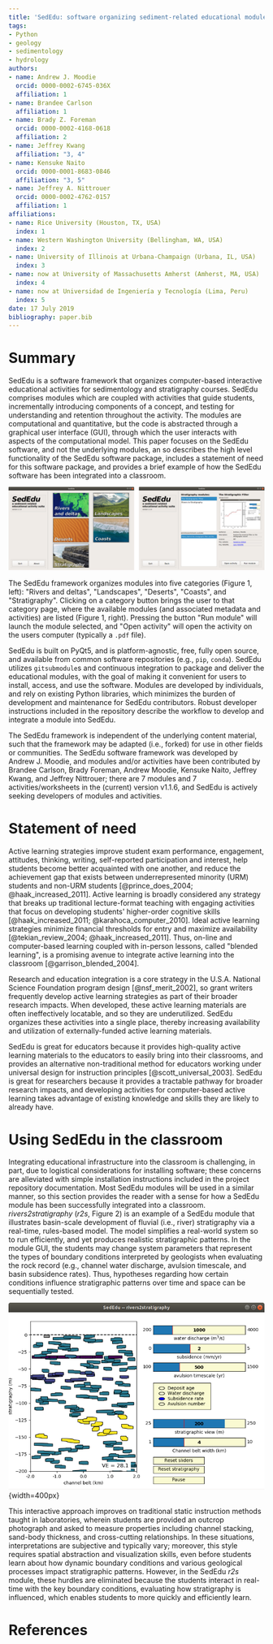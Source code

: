 ```yaml
---
title: 'SedEdu: software organizing sediment-related educational modules'
tags:
- Python
- geology
- sedimentology
- hydrology
authors:
- name: Andrew J. Moodie
  orcid: 0000-0002-6745-036X
  affiliation: 1
- name: Brandee Carlson
  affiliation: 1
- name: Brady Z. Foreman
  orcid: 0000-0002-4168-0618
  affiliation: 2
- name: Jeffrey Kwang
  affiliation: "3, 4"
- name: Kensuke Naito
  orcid: 0000-0001-8683-0846
  affiliation: "3, 5"
- name: Jeffrey A. Nittrouer
  orcid: 0000-0002-4762-0157
  affiliation: 1
affiliations:
- name: Rice University (Houston, TX, USA)
  index: 1
- name: Western Washington University (Bellingham, WA, USA)
  index: 2
- name: University of Illinois at Urbana-Champaign (Urbana, IL, USA)
  index: 3
- name: now at University of Massachusetts Amherst (Amherst, MA, USA)
  index: 4
- name: now at Universidad de Ingeniería y Tecnología (Lima, Peru)
  index: 5
date: 17 July 2019
bibliography: paper.bib
---
```


# Summary
SedEdu is a software framework that organizes computer-based interactive educational activities for sedimentology and stratigraphy courses.
SedEdu comprises modules which are coupled with activities that guide students, incrementally introducing components of a concept, and testing for understanding and retention throughout the activity.
The modules are computational and quantitative, but the code is abstracted through a graphical user interface (GUI), through which the user interacts with aspects of the computational model.
This paper focuses on the SedEdu software, and not the underlying modules, an so describes the high level functionality of the SedEdu software package, includes a statement of need for this software package, and provides a brief example of how the SedEdu software has been integrated into a classroom.

![SedEdu main screen and category page.](figures/sededu_main_and_category.png)

The SedEdu framework organizes modules into five categories (Figure 1, left): "Rivers and deltas", "Landscapes", "Deserts", "Coasts", and "Stratigraphy".
Clicking on a category button brings the user to that category page, where the available modules (and associated metadata and activities) are listed (Figure 1, right).
Pressing the button "Run module" will launch the module selected, and "Open activity" will open the activity on the users computer (typically a `.pdf` file).

SedEdu is built on PyQt5, and is platform-agnostic, free, fully open source, and available from common software repositories (e.g., `pip`, `conda`).
SedEdu utilizes `gitsubmodule`s and continuous integration to package and deliver the educational modules, with the goal of making it convenient for users to install, access, and use the software. 
Modules are developed by individuals, and rely on existing Python libraries, which minimizes the burden of development and maintenance for SedEdu contributors. 
Robust developer instructions included in the repository describe the workflow to develop and integrate a module into SedEdu.
<!-- SedEdu is modular: modules are developed and maintained by individuals, and are only collated into the framework during building for a new release. -->
The SedEdu framework is independent of the underlying content material, such that the framework may be adapted (i.e., forked) for use in other fields or communities.
The SedEdu software framework was developed by Andrew J. Moodie, and modules and/or activities have been contributed by Brandee Carlson, Brady Foreman, Andrew Moodie, Kensuke Naito, Jeffrey Kwang, and Jeffrey Nittrouer; there are 7 modules and 7 activities/worksheets in the (current) version v1.1.6, and SedEdu is actively seeking developers of modules and activities.


# Statement of need
Active learning strategies improve student exam performance, engagement, attitudes, thinking, writing, self-reported participation and interest, help students become better acquainted with one another, and reduce the achievement gap that exists between underrepresented minority (URM) students and non-URM students [@prince_does_2004; @haak_increased_2011]. 
Active learning is broadly considered any strategy that breaks up traditional lecture-format teaching with engaging activities that focus on developing students' higher-order cognitive skills [@haak_increased_2011; @karahoca_computer_2010].
Ideal active learning strategies minimize financial thresholds for entry and maximize availability [@tekian_review_2004; @haak_increased_2011].
Thus, on-line and computer-based learning coupled with in-person lessons, called "blended learning", is a promising avenue to integrate active learning into the classroom [@garrison_blended_2004].

Research and education integration is a core strategy in the U.S.A. National Science Foundation program design [@nsf_merit_2002], so grant writers frequently develop active learning strategies as part of their broader research impacts.
When developed, these active learning materials are often ineffectively locatable, and so they are underutilized.
SedEdu organizes these activities into a single place, thereby increasing availability and utilization of externally-funded active learning materials.

<!-- SedEdu provides active learning tools which can be readily integrated into classrooms. -->
SedEdu is great for educators because it provides high-quality active learning materials to the educators to easily bring into their classrooms, and provides an alternative non-traditional method for educators working under universal design for instruction principles [@scott_universal_2003].
SedEdu is great for researchers because it provides a tractable pathway for broader research impacts, and developing activities for computer-based active learning takes advantage of existing knowledge and skills they are likely to already have.


# Using SedEdu in the classroom
Integrating educational infrastructure into the classroom is challenging, in part, due to logistical considerations for installing software; these concerns are alleviated with simple installation instructions included in the project repository documentation.
Most SedEdu modules will be used in a similar manner, so this section provides the reader with a sense for how a SedEdu module has been successfully integrated into a classroom.
*rivers2stratigraphy* (*r2s*, Figure 2) is an example of a SedEdu module that illustrates basin-scale development of fluvial (i.e., river) stratigraphy via a real-time, rules-based model.
The model simplifies a real-world system so to run efficiently, and yet produces realistic stratigraphic patterns. 
In the module GUI, the students may change system parameters that represent the types of boundary conditions interpreted by geologists when evaluating the rock record (e.g., channel water discharge, avulsion timescale, and basin subsidence rates). 
Thus, hypotheses regarding how certain conditions influence stratigraphic patterns over time and space can be sequentially tested. 

![*rivers2stratigraphy* module after adjusting the subsidence rate of the basin to produce variable channel stacking patterns over the stratigraphic height. Color of channels indicates subsidence rate while that channel-body was deposited (purple$\rightarrow$yellow for slow$\rightarrow$fast).](figures/rivers2stratigraphy_demo.png){width=400px}

This interactive approach improves on traditional static instruction methods taught in laboratories, wherein students are provided an outcrop photograph and asked to measure properties including channel stacking, sand-body thickness, and cross-cutting relationships. 
In these situations, interpretations are subjective and typically vary; moreover, this style requires spatial abstraction and visualization skills, even before students learn about how dynamic boundary conditions and various geological processes impact stratigraphic patterns. 
However, in the SedEdu *r2s* module, these hurdles are eliminated because the students interact in real-time with the key boundary conditions, evaluating how stratigraphy is influenced, which enables students to more quickly and efficiently learn.


# References
